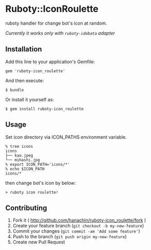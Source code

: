 # Ruboty::IconRoulette

ruboty handler for change bot's icon at random.

_Currently it works only with `ruboty-idobata` adapter_

## Installation

Add this line to your application's Gemfile:

    gem 'ruboty-icon_roulette'

And then execute:

    $ bundle

Or install it yourself as:

    $ gem install ruboty-icon_roulette

## Usage

Set icon directory via ICON_PATHS environment variable.

```
% tree icons
icons
├── kao.jpeg
└── mihashi.jpg
% export ICON_PATH='icons/*'
% echo $ICON_PATH
icons/*
```

then change bot's icon by below:

```
> ruboty icon roulette!
```

## Contributing

1. Fork it ( http://github.com/hanachin/ruboty-icon_roulette/fork )
2. Create your feature branch (`git checkout -b my-new-feature`)
3. Commit your changes (`git commit -am 'Add some feature'`)
4. Push to the branch (`git push origin my-new-feature`)
5. Create new Pull Request
